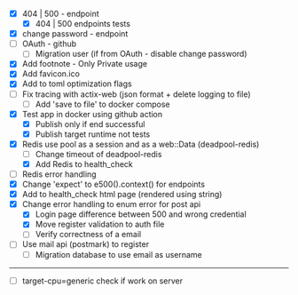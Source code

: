 * [x] 404 | 500 - endpoint
    * [x] 404 | 500 endpoints tests
* [x] change password - endpoint
* [ ] OAuth - github
    * [ ] Migration user (if from OAuth - disable change password)
* [x] Add footnote - Only Private usage
* [x] Add favicon.ico
* [x] Add to toml optimization flags
* [ ] Fix tracing with actix-web (json format + delete logging to file)
    * [ ] Add 'save to file' to docker compose
* [x] Test app in docker using github action
    * [x] Publish only if end successful
    * [x] Publish target runtime not tests
* [x] Redis use pool as a session and as a web::Data (deadpool-redis)
    * [ ] Change timeout of deadpool-redis
    * [x] Add Redis to health_check
* [ ] Redis error handling
* [x] Change 'expect' to e500().context() for endpoints
* [x] Add to health_check html page (rendered using string)
* [x] Change error handling to enum error for post api
    * [x] Login page difference between 500 and wrong credential
    * [x] Move register validation to auth file
    * [ ] Verify correctness of a email
* [ ] Use mail api (postmark) to register
    * [ ] Migration database to use email as username

---

* [ ] target-cpu=generic check if work on server
